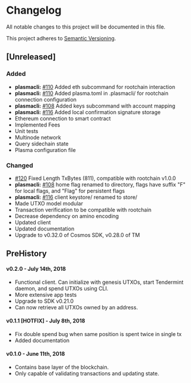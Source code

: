 # Changelog
All notable changes to this project will be documented in this file.

This project adheres to [Semantic Versioning](https://semver.org/spec/v2.0.0.html).

## [Unreleased]
### Added
- **plasmacli:** [\#110](https://github.com/FourthState/plasma-mvp-sidechain/pull/110) Added eth subcommand for rootchain interaction
- **plasmacli:** [\#110](https://github.com/FourthState/plasma-mvp-sidechain/pull/110) Added plasma.toml in .plasmacli/ for rootchain connection configuration
- **plasmacli:** [\#108](https://github.com/FourthState/plasma-mvp-sidechain/pull/108) Added keys subcommand with account mapping
- **plasmacli:** [\#116](https://github.com/FourthState/plasma-mvp-sidechain/pull/116) Added local confirmation signature storage
- Ethereum connection to smart contract
- Implemented Fees
- Unit tests
- Multinode network
- Query sidechain state
- Plasma configuration file
### Changed
- [\#120](https://github.com/FourthState/plasma-mvp-sidechain/pull/118) Fixed Length TxBytes (811), compatible with rootchain v1.0.0
- **plasmacli:** [\#108](https://github.com/FourthState/plasma-mvp-sidechain/pull/108) home flag renamed to directory, flags have suffix "F" for local flags, and "Flag" for persistent flags
- **plasmacli:** [\#116](https://github.com/FourthState/plasma-mvp-sidechain/pull/116) client keystore/ renamed to store/
- Made UTXO model modular
- Transaction verification to be compatible with rootchain
- Decrease dependency on amino encoding
- Updated client
- Updated documentation
- Upgrade to v0.32.0 of Cosmos SDK, v0.28.0 of TM

## PreHistory

#### v0.2.0 - July 14th, 2018
- Functional client. Can initialize with genesis UTXOs, start Tendermint daemon, and spend UTXOs using CLI.
- More extensive app tests
- Upgrade to SDK v0.21.0
- Can now retrieve all UTXOs owned by an address.

#### v0.1.1 [HOTFIX] - July 8th, 2018 
- Fix double spend bug when same position is spent twice in single tx
- Added documentation

#### v0.1.0 - June 11th, 2018
- Contains base layer of the blockchain.
- Only capable of validating transactions and updating state.


